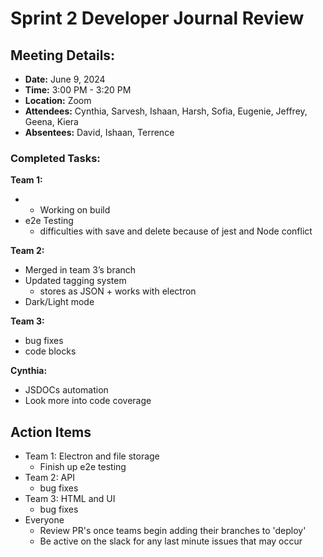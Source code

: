 # Sprint 2 Developer Journal Review

## Meeting Details:

- **Date:** June 9, 2024
- **Time:** 3:00 PM - 3:20 PM
- **Location:** Zoom
- **Attendees:** Cynthia, Sarvesh, Ishaan, Harsh, Sofia, Eugenie, Jeffrey, Geena, Kiera
- **Absentees:** David, Ishaan, Terrence

### Completed Tasks:

**Team 1:**
- - Working on build
- e2e Testing
    - difficulties with save and delete because of jest and Node conflict
  
**Team 2:**
- Merged in team 3’s branch
- Updated tagging system
    - stores as JSON + works with electron
- Dark/Light mode
  
**Team 3:**
- bug fixes
- code blocks

**Cynthia:**
- JSDOCs automation
- Look more into code coverage

## **Action Items**

- Team 1: Electron and file storage
  - Finish up e2e testing
- Team 2: API
  - bug fixes
- Team 3: HTML and UI
  - bug fixes
- Everyone
  - Review PR's once teams begin adding their branches to 'deploy' 
  - Be active on the slack for any last minute issues that may occur 


